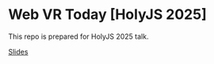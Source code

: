 # Web VR Today [HolyJS 2025] 

This repo is prepared for HolyJS 2025 talk. 

[Slides](https://docs.google.com/presentation/d/16PLgsL9nre1SKt4qo4BTdrteuUw8k_o_pntn7eJX_8s/edit?usp=sharing)
